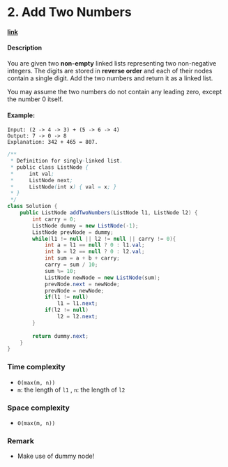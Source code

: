 # 2. Add Two Numbers

#### [link](https://leetcode.com/problems/add-two-numbers/description/) 

#### Description
You are given two **non-empty** linked lists representing two non-negative integers. The digits are stored in **reverse order** and each of their nodes contain a single digit. Add the two numbers and return it as a linked list.

You may assume the two numbers do not contain any leading zero, except the number 0 itself.

#### Example:
```
Input: (2 -> 4 -> 3) + (5 -> 6 -> 4)
Output: 7 -> 0 -> 8
Explanation: 342 + 465 = 807.
```

```java
/**
 * Definition for singly-linked list.
 * public class ListNode {
 *     int val;
 *     ListNode next;
 *     ListNode(int x) { val = x; }
 * }
 */
class Solution {
    public ListNode addTwoNumbers(ListNode l1, ListNode l2) {
        int carry = 0;
        ListNode dummy = new ListNode(-1);
        ListNode prevNode = dummy;
        while(l1 != null || l2 != null || carry != 0){
            int a = l1 == null ? 0 : l1.val;
            int b = l2 == null ? 0 : l2.val;
            int sum = a + b + carry;
            carry = sum / 10;
            sum %= 10;
            ListNode newNode = new ListNode(sum);
            prevNode.next = newNode;
            prevNode = newNode;
            if(l1 != null)
                l1 = l1.next;
            if(l2 != null)
                l2 = l2.next;
        }
        
        return dummy.next;
    }
}
```
### Time complexity
* `O(max(m, n))`
* `m`: the length of `l1` , `n`: the length of `l2`
### Space complexity
* `O(max(m, n))`
### Remark
* Make use of dummy node!